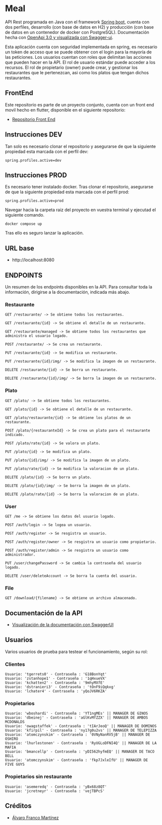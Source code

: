 # Meal

API Rest programada en Java con el framework [Spring boot](https://spring.io/projects/spring-boot), cuenta con dos perfiles, desarrollo (con base de datos en H2) y producción (con base de datos en un contenedor de docker con PostgreSQL). Documentación hecha con [OpenApi 3.0 y visualizada con Swagger-ui](https://swagger.io/specification/).

Esta aplicación cuenta con seguridad implementada en spring, es necesario un token de acceso que se puede obtener con el login para la mayoría de las peticiones. Los usuarios cuentan con roles que delimitan las acciones que pueden hacer en la API. El rol de usuario estándar puede acceder a los recursos. El rol de propietario (owner) puede crear, y gestionar los restaurantes que le pertenezcan, asi como los platos que tengan dichos restaurantes.

## FrontEnd

Este repositorio es parte de un proyecto conjunto, cuenta con un front end movil hecho en flutter, disponible en el siguiente repositorio:

- [Repositorio Front End](https://github.com/alvarofmk/meal-front)

## Instrucciones DEV

Tan solo es necesario clonar el repositorio y asegurarse de que la siguiente propiedad esta marcada con el perfil dev:

```
spring.profiles.active=dev
```

## Instrucciones PROD

Es necesario tener instalado docker.
Tras clonar el repositorio, asegurarse de que la siguiente propiedad esta marcada con el perfil prod:

```
spring.profiles.active=prod
```

Navegar hacia la carpeta raiz del proyecto en vuestra terminal y ejecutad el siguiente comando.

```
docker compose up
```

Tras ello es seguro lanzar la aplicación.

## URL base

- http://localhost:8080

## ENDPOINTS

Un resumen de los endpoints disponibles en la API. Para consultar toda la información, dirigirse a la documentación, indicada más abajo.

### Restaurante

```
GET /restaurante/ -> Se obtiene todos los restaurantes.

GET /restaurante/{id} -> Se obtiene el detalle de un restaurante.

GET /restaurante/managed -> Se obtiene todos los restaurantes que administra el usuario logado.

POST /restaurante/ -> Se crea un restaurante.

PUT /restaurante/{id} -> Se modifica un restaurante.

PUT /restaurante/{id}/img/ -> Se modifica la imagen de un restaurante.

DELETE /restaurante/{id} -> Se borra un restaurante.

DELETE /restaurante/{id}/img/ -> Se borra la imagen de un restaurante.
```

### Plato

```
GET /plato/ -> Se obtiene todos los restaurantes.

GET /plato/{id} -> Se obtiene el detalle de un restaurante.

GET /plato/restaurante/{id} -> Se obtiene los platos de un restaurante.

POST /plato/{restauranteId} -> Se crea un plato para el restaurante indicado.

POST /plato/rate/{id} -> Se valora un plato.

PUT /plato/{id} -> Se modifica un plato.

PUT /plato/{id}/img/ -> Se modifica la imagen de un plato.

PUT /plato/rate/{id} -> Se modifica la valoracion de un plato.

DELETE /plato/{id} -> Se borra un plato.

DELETE /plato/{id}/img/ -> Se borra la imagen de un plato.

DELETE /plato/rate/{id} -> Se borra la valoracion de un plato.
```

### User

```
GET /me -> Se obtiene los datos del usuario logado.

POST /auth/login -> Se logea un usuario.

POST /auth/register -> Se resgistra un usuario.

POST /auth/register/owner -> Se resgistra un usuario como propietario.

POST /auth/register/admin -> Se resgistra un usuario como administrador.

PUT /user/changePassword -> Se cambia la contraseña del usuario logado.

DELETE /user/deleteAccount -> Se borra la cuenta del usuario.
```

### File

```
GET /download/{filename} -> Se obtiene un archivo almacenado.
```

## Documentación de la API

- [Visualización de la documentación con SwaggerUI](http://localhost:8080/swagger-ui/index.html)

## Usuarios

Varios usuarios de prueba para testear el funcionamiento, según su rol:

### Clientes

```
Usuario: 'tgerrets0' - Contraseña : 'G18BonYqt'
Usuario: 'zstanhope1' - Contraseña : '1qHxueVX'
Usuario: 'kchatten2' - Contraseña : '9mhyMXfE'
Usuario: 'dstranieri3' - Contraseña : 'tOnF9iQqkxg'
Usuario: 'lchater4' - Contraseña : 'yQoJV6RKZA'
```

### Propietarios

```
Usuario: 'wboshardi' - Contraseña : 'YT1ngMEs' || MANAGER DE GINOS
Usuario: 'dbeinej' - Contraseña : 'aGlKvMfZZX' || MANAGER DE AMBOS MCDONALDS
Usuario: 'owagstaffek' - Contraseña : 'tIArJeoQ' || MANAGER DE DOMINOS
Usuario: 'kfirpil' - Contraseña : 'ny17g0u2vs' || MANAGER DE TELEPIZZA
Usuario: 'atomczynskim' - Contraseña : '0VNyNanRV5jB' || MANAGER DE OSHIRO
Usuario: 'lhurlestonen' - Contraseña : 'RyUGLoDFNI4Q' || MANAGER DE LA MAFIA
Usuario: 'bmancellp' - Contraseña : 'yDI562hyfmEQ' || MANAGER DE TACO BELL
Usuario: 'atomczynskim' - Contraseña : 'fkp7JxleIfU' || MANAGER DE FIVE GUYS
```

### Propietarios sin restaurante

```
Usuario: 'asemeredq' - Contraseña : 'yBx68z8QT'
Usuario: 'jcretneyr' - Contraseña : 'vejTBPcS'
```

## Créditos

- [Álvaro Franco Martínez](https://github.com/alvarofmk)

